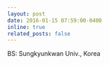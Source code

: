 ```yaml
---
layout: post
date: 2016-01-15 07:59:00-0400
inline: true
related_posts: false
---
```


BS: Sungkyunkwan Univ., Korea